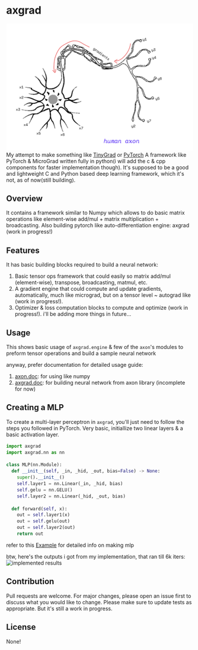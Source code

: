 # axgrad
![axon.jpg](https://github.com/shivendrra/axgrad/blob/main/axon.jpg)
My attempt to make something like [TinyGrad](https://github.com/tinygrad/tinygrad) or [PyTorch](https://github.com/pytorch/pytorch)
A framework like PyTorch & MicroGrad written fully in python(i will add the c & cpp components for faster implementation though).
It's supposed to be a good and lightweight C and Python based deep learning framework, which it's not, as of now(still building).

## Overview
It contains a framework similar to Numpy which allows to do basic matrix operations like element-wise add/mul + matrix multiplication + broadcasting. Also building pytorch like auto-differentiation engine: axgrad (work in progress!)

## Features
It has basic building blocks required to build a neural network:
1. Basic tensor ops framework that could easily so matrix add/mul (element-wise), transpose, broadcasting, matmul, etc.
2. A gradient engine that could compute and update gradients, automatically, much like micrograd, but on a tensor level ~ autograd like (work in progress!).
3. Optimizer & loss computation blocks to compute and optimize (work in progress!).
i'll be adding more things in future...

## Usage
This shows basic usage of `axgrad.engine` & few of the `axon`'s modules to preform tensor operations and build a sample neural network

anyway, prefer documentation for detailed usage guide:
1. [axon.doc](https://github.com/shivendrra/axgrad/blob/main/docs/axonDoc.md): for using like numpy
2. [axgrad.doc](https://github.com/shivendrra/axgrad/blob/main/docs/axgradDoc.md): for building neural network from axon library (incomplete for now)

## Creating a MLP

To create a multi-layer perceptron in ``axgrad``, you'll just need to follow the steps you followed in PyTorch. Very basic, initiallize two linear layers & a basic activation layer.

```python
import axgrad
import axgrad.nn as nn

class MLP(nn.Module):
  def __init__(self, _in, _hid, _out, bias=False) -> None:
    super().__init__()
    self.layer1 = nn.Linear(_in, _hid, bias)
    self.gelu = nn.GELU()
    self.layer2 = nn.Linear(_hid, _out, bias)
  
  def forward(self, x):
    out = self.layer1(x)
    out = self.gelu(out)
    out = self.layer2(out)
    return out
```

refer to this [Example](https://github.com/shivendrra/axgrad/blob/main/examples/mlp.py) for detailed info on making mlp

btw, here's the outputs i got from my implementation, that ran till 6k iters:
![implemented results](https://github.com/shivendrra/axgrad/tree/dev/examples/mlp_model.png)

## Contribution
Pull requests are welcome. For major changes, please open an issue first to discuss what you would like to change.
Please make sure to update tests as appropriate. But it's still a work in progress.

## License
None!